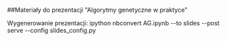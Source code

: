 ##Materiały do prezentacji "Algorytmy genetyczne w praktyce"

Wygenerowanie prezentacji:
ipython nbconvert AG.ipynb --to slides --post serve --config slides_config.py
